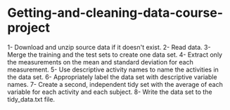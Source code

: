# Getting-and-cleaning-data-course-project

1- Download and unzip source data if it doesn't exist.
2- Read data.
3- Merge the training and the test sets to create one data set.
4- Extract only the measurements on the mean and standard deviation for each measurement.
5- Use descriptive activity names to name the activities in the data set.
6- Appropriately label the data set with descriptive variable names.
7- Create a second, independent tidy set with the average of each variable for each activity and each subject.
8- Write the data set to the tidy_data.txt file.

